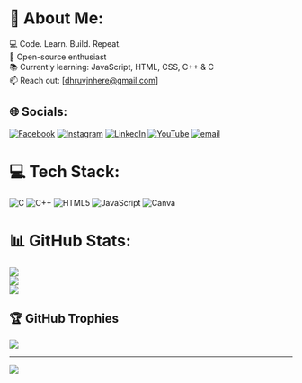# 💫 About Me:
💻 Code. Learn. Build. Repeat.  <br>🚀 Open-source enthusiast  <br>📚 Currently learning: JavaScript, HTML, CSS, C++ & C  <br>📫 Reach out: [dhruvjnhere@gmail.com]  <br>


## 🌐 Socials:
[![Facebook](https://img.shields.io/badge/Facebook-%231877F2.svg?logo=Facebook&logoColor=white)](https://www.facebook.com/share/15nYpryLnQ/) [![Instagram](https://img.shields.io/badge/Instagram-%23E4405F.svg?logo=Instagram&logoColor=white)](https://instagram.com/thedhruvjn) [![LinkedIn](https://img.shields.io/badge/LinkedIn-%230077B5.svg?logo=linkedin&logoColor=white)](https://www.linkedin.com/in/dhruv-jain-5070b3314?utm_source=share&utm_campaign=share_via&utm_content=profile&utm_medium=android_app) [![YouTube](https://img.shields.io/badge/YouTube-%23FF0000.svg?logo=YouTube&logoColor=white)](https://youtube.com/@Dhruvjnhere) [![email](https://img.shields.io/badge/Email-D14836?logo=gmail&logoColor=white)](mailto:dhruvjnhere@gmail.com) 

# 💻 Tech Stack:
![C](https://img.shields.io/badge/c-%2300599C.svg?style=plastic&logo=c&logoColor=white) ![C++](https://img.shields.io/badge/c++-%2300599C.svg?style=plastic&logo=c%2B%2B&logoColor=white) ![HTML5](https://img.shields.io/badge/html5-%23E34F26.svg?style=plastic&logo=html5&logoColor=white) ![JavaScript](https://img.shields.io/badge/javascript-%23323330.svg?style=plastic&logo=javascript&logoColor=%23F7DF1E) ![Canva](https://img.shields.io/badge/Canva-%2300C4CC.svg?style=plastic&logo=Canva&logoColor=white)
# 📊 GitHub Stats:
![](https://github-readme-stats.vercel.app/api?username=Dhruvjnhere&theme=dark&hide_border=false&include_all_commits=false&count_private=false)<br/>
![](https://github-readme-streak-stats.herokuapp.com/?user=Dhruvjnhere&theme=dark&hide_border=false)<br/>
![](https://github-readme-stats.vercel.app/api/top-langs/?username=Dhruvjnhere&theme=dark&hide_border=false&include_all_commits=false&count_private=false&layout=compact)

## 🏆 GitHub Trophies
![](https://github-profile-trophy.vercel.app/?username=Dhruvjnhere&theme=radical&no-frame=false&no-bg=true&margin-w=4)

---
[![](https://visitcount.itsvg.in/api?id=Dhruvjnhere&icon=0&color=0)](https://visitcount.itsvg.in)

<!-- Proudly created with GPRM ( https://gprm.itsvg.in ) -->

<!--
**Dhruvjnhere/Dhruvjnhere** is a ✨ _special_ ✨ repository because its `README.md` (this file) appears on your GitHub profile.

Here are some ideas to get you started:

- 🔭 I’m currently working on ...
- 🌱 I’m currently learning ...
- 👯 I’m looking to collaborate on ...
- 🤔 I’m looking for help with ...
- 💬 Ask me about ...
- 📫 How to reach me: ...
- 😄 Pronouns: ...
- ⚡ Fun fact: ...
-->
